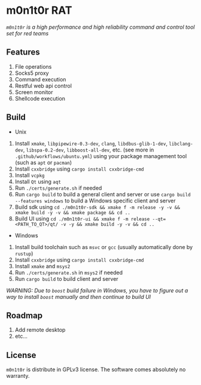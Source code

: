 # m0n1t0r RAT

*`m0n1t0r` is a high performance and high reliability command and control tool set for red teams*

## Features

1. File operations
2. Socks5 proxy
3. Command execution
4. Restful web api control
5. Screen monitor
6. Shellcode execution

## Build

- Unix

1. Install `xmake`, `libpipewire-0.3-dev`, `clang`, `libdbus-glib-1-dev`, `libclang-dev`, `libspa-0.2-dev`, `libboost-all-dev`, etc. (see more in `.github/workflows/ubuntu.yml`) using your package management tool (such as `apt` or `pacman`)
2. Install `cxxbridge` using `cargo install cxxbridge-cmd`
3. Install `vcpkg`
4. Install `Qt` using `aqt`
5. Run `./certs/generate.sh` if needed
6. Run `cargo build` to build a general client and server or use `cargo build --features windows` to build a Windows specific client and server
7. Build sdk using `cd ./m0n1t0r-sdk && xmake f -m release -y -v && xmake build -y -v && xmake package && cd ..`
8. Build UI using `cd ./m0n1t0r-ui && xmake f -m release --qt=<PATH_TO_QT>/qt/ -v -y && xmake build -y -v && cd ..`

- Windows

1. Install build toolchain such as `msvc` or `gcc` (usually automatically done by `rustup`)
2. Install `cxxbridge` using `cargo install cxxbridge-cmd`
3. Install `xmake` and `msys2`
4. Run `./certs/generate.sh` in `msys2` if needed
5. Run `cargo build` to build client and server

*WARNING: Due to `boost` build failure in Windows, you have to figure out a way to install `boost` manually and then continue to build UI*

## Roadmap

1. Add remote desktop
2. etc...

## License

`m0n1t0r` is distribute in GPLv3 license. The software comes absolutely no warranty.
